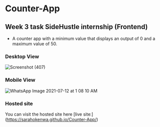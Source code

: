 # Counter-App

## Week 3 task SideHustle internship (Frontend)

- A counter app with a minimum value that displays an output of 0 and a maximum value of 50.

### Desktop View
  ![Screenshot (407)](https://user-images.githubusercontent.com/43047963/125213971-98c17680-e2ac-11eb-8516-d43b8eda3ee3.png)

### Mobile View
![WhatsApp Image 2021-07-12 at 1 08 10 AM](https://user-images.githubusercontent.com/43047963/125214240-dc68b000-e2ad-11eb-9ec7-459193ab2c0e.jpeg)

### Hosted site
You can visit the hosted site here [live site:] (https://sarahokenwa.github.io/Counter-App/)
